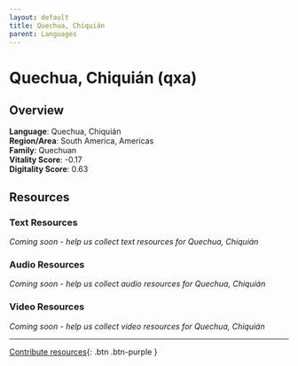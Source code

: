 ```yaml
---
layout: default
title: Quechua, Chiquián
parent: Languages
---
```


# Quechua, Chiquián (qxa)

## Overview

**Language**: Quechua, Chiquián  
**Region/Area**: South America, Americas  
**Family**: Quechuan  
**Vitality Score**: -0.17  
**Digitality Score**: 0.63  

## Resources

### Text Resources
*Coming soon - help us collect text resources for Quechua, Chiquián*

### Audio Resources
*Coming soon - help us collect audio resources for Quechua, Chiquián*

### Video Resources
*Coming soon - help us collect video resources for Quechua, Chiquián*

---

[Contribute resources](https://fairtrain.github.io/){: .btn .btn-purple }
